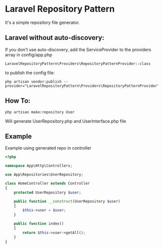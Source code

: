 # Laravel Repository Pattern

It's a simple repository file generator.

## Laravel without auto-discovery:

If you don't use auto-discovery, add the ServiceProvider to the providers array in config/app.php

```shell
LaravelRepositoryPattern\Providers\RepositoryPatternProvider::class
```

to publish the config file:

```shell
php artisan vendor:publish --provider="LaravelRepositoryPattern\Providers\RepositoryPatternProvider"
```

## How To:

```shell
php artisan make:repository User
```

Will generate UserRepository.php and UserInterface.php file

## Example

Example using generated repo in controller

```php
<?php

namespace App\Http\Controllers;

use App\Repositories\UserRepository;

class HomeController extends Controller
{
    protected UserRepository $user;

    public function __construct(UserRepository $user)
    {
        $this->user = $user;
    }

    public function index()
    {
        return $this->user->getAll();
    }
}
```
